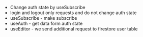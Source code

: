 - Change auth state by useSubscribe
- login and logout only requests and do not change auth state
- useSubscribe - make subscribe
- useAuth - get data form auth state
- useEditor - we send additional request to firestore user table
